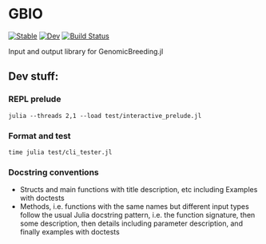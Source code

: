 # GBIO

[![Stable](https://img.shields.io/badge/docs-stable-blue.svg)](https://genomicbreeding.github.io/GBIO.jl/stable/)
[![Dev](https://img.shields.io/badge/docs-dev-blue.svg)](https://genomicbreeding.github.io/GBIO.jl/dev/)
[![Build Status](https://github.com/GenomicBreeding/GBIO.jl/actions/workflows/CI.yml/badge.svg?branch=main)](https://github.com/GenomicBreeding/GBIO.jl/actions/workflows/CI.yml?query=branch%3Amain)

Input and output library for GenomicBreeding.jl

## Dev stuff:

### REPL prelude

```shell
julia --threads 2,1 --load test/interactive_prelude.jl
```

### Format and test

```shell
time julia test/cli_tester.jl
```

### Docstring conventions

- Structs and main functions with title description, etc including Examples with doctests
- Methods, i.e. functions with the same names but different input types follow the usual Julia docstring pattern, i.e. the function signature, then some description, then details including parameter description, and finally examples with doctests